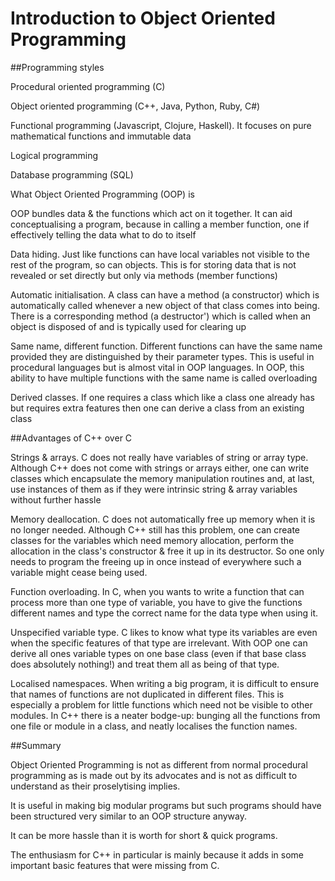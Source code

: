 # Introduction to Object Oriented Programming 

  
##Programming styles

Procedural oriented programming (C)

Object oriented programming (C++, Java, Python, Ruby, C#)

Functional programming (Javascript, Clojure, Haskell). It focuses on pure mathematical functions and immutable data

Logical programming

Database programming (SQL)

What Object Oriented Programming (OOP) is

OOP bundles data & the functions which act on it together. It can aid conceptualising a program, because in calling a member function, one if effectively telling the data what to do to itself

Data hiding. Just like functions can have local variables not visible to the rest of the program, so can objects. This is for storing data that is not revealed or set directly but only via methods (member functions)

Automatic initialisation. A class can have a method (a constructor) which is automatically called whenever a new object of that class comes into being. There is a corresponding method (a destructor') which is called when an object is disposed of and is typically used for clearing up

Same name, different function. Different functions can have the same name provided they are distinguished by their parameter types. This is useful in procedural languages but is almost vital in OOP languages. In OOP, this ability to have multiple functions with the same name is called overloading

Derived classes. If one requires a class which like a class one already has but requires extra features then one can derive a class from an existing class

##Advantages of C++ over C

Strings & arrays. C does not really have variables of string or array type. Although C++ does not come with strings or arrays either, one can write classes which encapsulate the memory manipulation routines and, at last, use instances of them as if they were intrinsic string & array variables without further hassle

Memory deallocation. C does not automatically free up memory when it is no longer needed. Although C++ still has this problem, one can create classes for the variables which need memory allocation, perform the allocation in the class's constructor & free it up in its destructor. So one only needs to program the freeing up in once instead of everywhere such a variable might cease being used.

Function overloading. In C, when you wants to write a function that can process more than one type of variable, you have to give the functions different names and type the correct name for the data type when using it.

Unspecified variable type. C likes to know what type its variables are even when the specific features of that type are irrelevant. With OOP one can derive all ones variable types on one base class (even if that base class does absolutely nothing!) and treat them all as being of that type.

Localised namespaces. When writing a big program, it is difficult to ensure that names of functions are not duplicated in different files. This is especially a problem for little functions which need not be visible to other modules. In C++ there is a neater bodge-up: bunging all the functions from one file or module in a class, and neatly localises the function names.

##Summary

Object Oriented Programming is not as different from normal procedural programming as is made out by its advocates and is not as difficult to understand as their proselytising implies.

It is useful in making big modular programs but such programs should have been structured very similar to an OOP structure anyway.

It can be more hassle than it is worth for short & quick programs.

The enthusiasm for C++ in particular is mainly because it adds in some important basic features that were missing from C.

